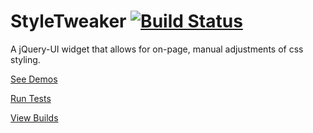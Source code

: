 StyleTweaker [![Build Status](https://travis-ci.org/NetsydeMiro/jquery-ui-styleTweaker.svg?branch=master)](https://travis-ci.org/NetsydeMiro/jquery-ui-styleTweaker)
============

A jQuery-UI widget that allows for on-page, manual adjustments of css styling.

[See Demos](http://netsydemiro.github.io/jquery-ui-styleTweaker/)

[Run Tests](http://netsydemiro.github.io/jquery-ui-styleTweaker/tests/)

[View Builds](https://travis-ci.org/NetsydeMiro/jquery-ui-styleTweaker)

